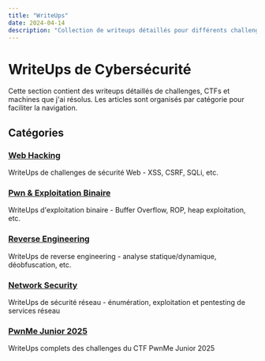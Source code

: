 ```yaml
---
title: "WriteUps"
date: 2024-04-14
description: "Collection de writeups détaillés pour différents challenges et CTFs"
---
```


# WriteUps de Cybersécurité

Cette section contient des writeups détaillés de challenges, CTFs et machines que j'ai résolus. Les articles sont organisés par catégorie pour faciliter la navigation.

## Catégories

### [Web Hacking](/writeups/web/)
WriteUps de challenges de sécurité Web - XSS, CSRF, SQLi, etc.

### [Pwn & Exploitation Binaire](/writeups/pwn/)
WriteUps d'exploitation binaire - Buffer Overflow, ROP, heap exploitation, etc.

### [Reverse Engineering](/writeups/reverse/)
WriteUps de reverse engineering - analyse statique/dynamique, déobfuscation, etc.

### [Network Security](/writeups/network/)
WriteUps de sécurité réseau - énumération, exploitation et pentesting de services réseau

### [PwnMe Junior 2025](/writeups/pwnme-junior/)
WriteUps complets des challenges du CTF PwnMe Junior 2025 